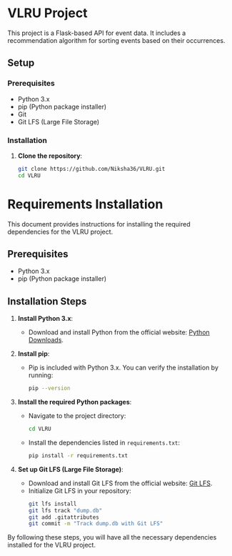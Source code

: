 # VLRU Project

This project is a Flask-based API for event data. It includes a recommendation algorithm for sorting events based on their occurrences.

## Setup

### Prerequisites

- Python 3.x
- pip (Python package installer)
- Git
- Git LFS (Large File Storage)

### Installation

1. **Clone the repository**:
   ```sh
   git clone https://github.com/Niksha36/VLRU.git
   cd VLRU

# Requirements Installation

This document provides instructions for installing the required dependencies for the VLRU project.

## Prerequisites

- Python 3.x
- pip (Python package installer)

## Installation Steps

1. **Install Python 3.x**:
   - Download and install Python from the official website: [Python Downloads](https://www.python.org/downloads/).

2. **Install pip**:
   - Pip is included with Python 3.x. You can verify the installation by running:
     ```sh
     pip --version
     ```

3. **Install the required Python packages**:
   - Navigate to the project directory:
     ```sh
     cd VLRU
     ```
   - Install the dependencies listed in `requirements.txt`:
     ```sh
     pip install -r requirements.txt
     ```

4. **Set up Git LFS (Large File Storage)**:
   - Download and install Git LFS from the official website: [Git LFS](https://git-lfs.github.com/).
   - Initialize Git LFS in your repository:
     ```sh
     git lfs install
     git lfs track "dump.db"
     git add .gitattributes
     git commit -m "Track dump.db with Git LFS"
     ```

By following these steps, you will have all the necessary dependencies installed for the VLRU project.
